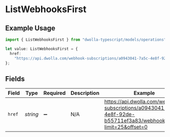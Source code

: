 # ListWebhooksFirst

## Example Usage

```typescript
import { ListWebhooksFirst } from "dwolla-typescript/models/operations";

let value: ListWebhooksFirst = {
  href:
    "https://api.dwolla.com/webhook-subscriptions/a0943041-7a5c-4e8f-92de-b55711ef3a83/webhooks?limit=25&offset=0",
};
```

## Fields

| Field                                                                                                        | Type                                                                                                         | Required                                                                                                     | Description                                                                                                  | Example                                                                                                      |
| ------------------------------------------------------------------------------------------------------------ | ------------------------------------------------------------------------------------------------------------ | ------------------------------------------------------------------------------------------------------------ | ------------------------------------------------------------------------------------------------------------ | ------------------------------------------------------------------------------------------------------------ |
| `href`                                                                                                       | *string*                                                                                                     | :heavy_minus_sign:                                                                                           | N/A                                                                                                          | https://api.dwolla.com/webhook-subscriptions/a0943041-7a5c-4e8f-92de-b55711ef3a83/webhooks?limit=25&offset=0 |